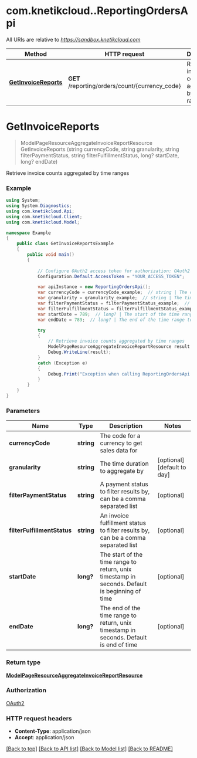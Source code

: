 # com.knetikcloud..ReportingOrdersApi

All URIs are relative to *https://sandbox.knetikcloud.com*

Method | HTTP request | Description
------------- | ------------- | -------------
[**GetInvoiceReports**](ReportingOrdersApi.md#getinvoicereports) | **GET** /reporting/orders/count/{currency_code} | Retrieve invoice counts aggregated by time ranges


<a name="getinvoicereports"></a>
# **GetInvoiceReports**
> ModelPageResourceAggregateInvoiceReportResource GetInvoiceReports (string currencyCode, string granularity, string filterPaymentStatus, string filterFulfillmentStatus, long? startDate, long? endDate)

Retrieve invoice counts aggregated by time ranges

### Example
```csharp
using System;
using System.Diagnostics;
using com.knetikcloud.Api;
using com.knetikcloud.Client;
using com.knetikcloud.Model;

namespace Example
{
    public class GetInvoiceReportsExample
    {
        public void main()
        {
            
            // Configure OAuth2 access token for authorization: OAuth2
            Configuration.Default.AccessToken = "YOUR_ACCESS_TOKEN";

            var apiInstance = new ReportingOrdersApi();
            var currencyCode = currencyCode_example;  // string | The code for a currency to get sales data for
            var granularity = granularity_example;  // string | The time duration to aggregate by (optional)  (default to day)
            var filterPaymentStatus = filterPaymentStatus_example;  // string | A payment status to filter results by, can be a comma separated list (optional) 
            var filterFulfillmentStatus = filterFulfillmentStatus_example;  // string | An invoice fulfillment status to filter results by, can be a comma separated list (optional) 
            var startDate = 789;  // long? | The start of the time range to return, unix timestamp in seconds. Default is beginning of time (optional) 
            var endDate = 789;  // long? | The end of the time range to return, unix timestamp in seconds. Default is end of time (optional) 

            try
            {
                // Retrieve invoice counts aggregated by time ranges
                ModelPageResourceAggregateInvoiceReportResource result = apiInstance.GetInvoiceReports(currencyCode, granularity, filterPaymentStatus, filterFulfillmentStatus, startDate, endDate);
                Debug.WriteLine(result);
            }
            catch (Exception e)
            {
                Debug.Print("Exception when calling ReportingOrdersApi.GetInvoiceReports: " + e.Message );
            }
        }
    }
}
```

### Parameters

Name | Type | Description  | Notes
------------- | ------------- | ------------- | -------------
 **currencyCode** | **string**| The code for a currency to get sales data for | 
 **granularity** | **string**| The time duration to aggregate by | [optional] [default to day]
 **filterPaymentStatus** | **string**| A payment status to filter results by, can be a comma separated list | [optional] 
 **filterFulfillmentStatus** | **string**| An invoice fulfillment status to filter results by, can be a comma separated list | [optional] 
 **startDate** | **long?**| The start of the time range to return, unix timestamp in seconds. Default is beginning of time | [optional] 
 **endDate** | **long?**| The end of the time range to return, unix timestamp in seconds. Default is end of time | [optional] 

### Return type

[**ModelPageResourceAggregateInvoiceReportResource**](ModelPageResourceAggregateInvoiceReportResource.md)

### Authorization

[OAuth2](../README.md#OAuth2)

### HTTP request headers

 - **Content-Type**: application/json
 - **Accept**: application/json

[[Back to top]](#) [[Back to API list]](../README.md#documentation-for-api-endpoints) [[Back to Model list]](../README.md#documentation-for-models) [[Back to README]](../README.md)

